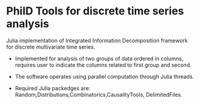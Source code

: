 # PhiID Tools for discrete time series analysis

Julia implementation of Integrated Information Decomposition framework for discrete multivariate time series.

- Implemented for analysis of two groups of data ordered in columns, requires user to indicate the columns related to first group and second.

- The software operates using parallel computation through Julia threads.

- Required Julia packedges are: Random,Distributions,Combinatorics,CausalityTools, DelimitedFiles.
